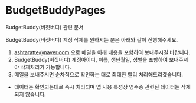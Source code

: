 # BudgetBuddyPages
BudgetBuddy(버짓버디) 관련 문서

BudgetBuddy(버짓버디) 계정 삭제를 원하시는 분은 아래와 같이 진행해주세요.

1. ashtaratte@naver.com 으로 메일을 아래 내용을 포함하여 보내주시길 바랍니다.
2. BudgetBuddy(버짓버디) 계정아이디, 이름, 생년월일, 성별을 포함하여 보내주셔야 삭제처리가 가능합니다.
3. 메일을 보내주시면 순차적으로 확인하는 대로 최대한 빨리 처리해드리겠습니다.
 * 데이터는 확인되는대로 즉시 처리되며 앱 사용 특성상 영수증 관련된 데이터는 삭제되지 않습니다.
